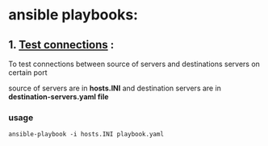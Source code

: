 # ansible playbooks:

## 1. [Test connections](playbooks/test-server-connectivity) : 
To test connections between source of servers and destinations servers on certain port

source of servers are in **hosts.INI** and destination servers are in **destination-servers.yaml file**
   
   ### usage
  ``` ansible-playbook -i hosts.INI playbook.yaml ```
